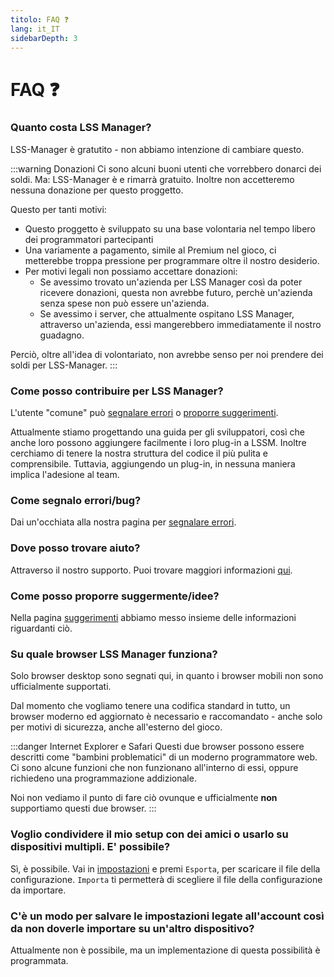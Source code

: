 ```yaml
---
titolo: FAQ ❓
lang: it_IT
sidebarDepth: 3
---
```


# FAQ ❓

### Quanto costa LSS Manager?
LSS-Manager è gratutito - non abbiamo intenzione di cambiare questo.

:::warning Donazioni
Ci sono alcuni buoni utenti che vorrebbero donarci dei soldi. Ma: LSS-Manager è e rimarrà gratuito. Inoltre non accetteremo nessuna donazione per questo proggetto.

Questo per tanti motivi:

* Questo proggetto è sviluppato su una base volontaria nel tempo libero dei programmatori partecipanti
* Una variamente a pagamento, simile al Premium nel gioco, ci metterebbe troppa pressione per programmare oltre il nostro desiderio.
* Per motivi legali non possiamo accettare donazioni:
    * Se avessimo trovato un'azienda per LSS Manager così da poter ricevere donazioni, questa non avrebbe futuro, perchè un'azienda senza spese non può essere un'azienda.
    * Se avessimo i server, che attualmente ospitano LSS Manager, attraverso un'azienda, essi mangerebbero immediatamente il nostro guadagno.

Perciò, oltre all'idea di volontariato, non avrebbe senso per noi prendere dei soldi per LSS-Manager.
:::

### Come posso contribuire per LSS Manager?
L'utente "comune" può [segnalare errori][errori] o [proporre suggerimenti][suggerimenti].

Attualmente stiamo progettando una guida per gli sviluppatori, così che anche loro possono aggiungere facilmente i loro plug-in a LSSM. Inoltre cerchiamo di tenere la nostra struttura del codice il più pulita e comprensibile. Tuttavia, aggiungendo un plug-in, in nessuna maniera implica l'adesione al team.

### Come segnalo errori/bug?
Dai un'occhiata alla nostra pagina per [segnalare errori][errori].

### Dove posso trovare aiuto?
Attraverso il nostro supporto. Puoi trovare maggiori informazioni [qui][supporto].

### Come posso proporre suggermente/idee?
Nella pagina [suggerimenti][suggerimenti] abbiamo messo insieme delle informazioni riguardanti ciò.

### Su quale browser LSS Manager funziona?
Solo browser desktop sono segnati qui, in quanto i browser mobili non sono ufficialmente supportati.

Dal momento che vogliamo tenere una codifica standard in tutto, un browser moderno ed aggiornato è necessario e raccomandato - anche solo per motivi di sicurezza, anche all'esterno del gioco.

<browser-support-table/>

:::danger Internet Explorer e Safari
Questi due browser possono essere descritti come "bambini problematici" di un moderno programmatore web. Ci sono alcune funzioni che non funzionano all'interno di essi, oppure richiedeno una programmazione addizionale.

Noi non vediamo il punto di fare ciò ovunque e ufficialmente **non** supportiamo questi due browser.
:::

### Voglio condividere il mio setup con dei amici o usarlo su dispositivi multipli. E' possibile?
Sì, è possibile. Vai in [impostazioni] e premi `Esporta`, per scaricare il file della configurazione. `Importa` ti permetterà di scegliere il file della configurazione da importare.

### C'è un modo per salvare le impostazioni legate all'account così da non doverle importare su un'altro dispositivo?
Attualmente non è possibile, ma un implementazione di questa possibilità è programmata.


[supporto]: support.md
[errori]: error_report.md
[suggerimenti]: suggestions.md
[impostazioni]: settings.md
